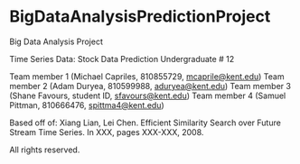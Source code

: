 # BigDataAnalysisPredictionProject
Big Data Analysis Project 

Time Series Data: Stock Data Prediction
Undergraduate # 12

Team member 1 (Michael Capriles, 810855729, mcaprile@kent.edu)
Team member 2 (Adam Duryea, 810599988, aduryea@kent.edu)
Team member 3 (Shane Favours, student ID, sfavours@kent.edu)
Team member 4 (Samuel Pittman, 810666476, spittma4@kent.edu)

Based off of:
Xiang Lian, Lei Chen. Efficient Similarity Search over Future Stream Time Series. In XXX, pages XXX-XXX, 2008.

All rights reserved.
